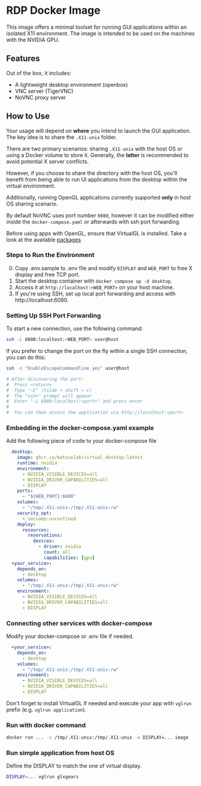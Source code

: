 # RDP Docker Image

This image offers a minimal toolset for running GUI applications within an isolated X11 environment.
The image is intended to be used on the machines with the NVIDIA GPU.

## Features

Out of the box, it includes:

* A lightweight desktop environment (openbox)
* VNC server (TigerVNC)
* NoVNC proxy server

## How to Use

Your usage will depend on **where** you intend to launch the GUI application. The key idea is to share the `.X11-unix` folder.

There are two primary scenarios: sharing `.X11-unix` with the host OS or using a Docker volume to store it. Generally, the **latter** is recommended to avoid potential X server conflicts.

However, if you choose to share the directory with the host OS, you'll benefit from being able to run UI applications from the desktop within the virtual environment.

Additionally, running OpenGL applications currently supported **only** in host OS sharing scenario.

By default NoVNC uses port number `6080`, however it can be modified either inside the `docker-compose.yaml` or afterwards with ssh port forwarding.

Before using apps with OpenGL, ensure that VirtualGL is installed. Take a look at the available [packages](https://github.com/VirtualGL/virtualgl/releases)

### Steps to Run the Environment

0. Copy .env.sample to .env file and modify `DISPLAY` and `WEB_PORT` to free X display and free TCP port.
1. Start the desktop container with `docker compose up -d desktop`.
2. Access it at `http://localhost:<WEB_PORT>` on your host machine.
3. If you're using SSH, set up local port forwarding and access with http://localhost:6080.

### Setting Up SSH Port Forwarding

To start a new connection, use the following command:

```bash
ssh -L 6080:localhost:<WEB_PORT> user@host
```

If you prefer to change the port on the fly within a single SSH connection, you can do this:

```bash
ssh -o "EnableEscapeCommandline yes" user@host

# After discovering the port:
#  Press <return>
#  Type "~C" (tilde + shift + c)
#  The "ssh>" prompt will appear
#  Enter "-L 6080:localhost:<port>" and press enter
#
#  You can then access the application via http://localhost:<port>
```


### Embedding in the docker-compose.yaml example 

Add the following piece of code to your docker-compose file

```yaml
  desktop:
    image: ghcr.io/matsuolab/virtual_desktop:latest
    runtime: nvidia
    environment:
      - NVIDIA_VISIBLE_DEVICES=all
      - NVIDIA_DRIVER_CAPABILITIES=all
      - DISPLAY
    ports:
      - "${WEB_PORT}:6080"
    volumes: 
      - "/tmp/.X11-unix:/tmp/.X11-unix:rw"
    security_opt:
      - seccomp:unconfined
    deploy:
      resources:
        reservations:
          devices:
            - driver: nvidia
              count: all
              capabilities: [gpu]
  <your_service>:
    depends_on:
      - desktop
    volumes: 
      - "/tmp/.X11-unix:/tmp/.X11-unix:rw"
    environment:
      - NVIDIA_VISIBLE_DEVICES=all
      - NVIDIA_DRIVER_CAPABILITIES=all
      - DISPLAY
```

### Connecting other services with docker-compose
Modify your docker-compose or .env file if needed.

```yaml
  <your_service>:
    depends_on:
      - desktop
    volumes: 
      - "/tmp/.X11-unix:/tmp/.X11-unix:rw"
    environment:
      - NVIDIA_VISIBLE_DEVICES=all
      - NVIDIA_DRIVER_CAPABILITIES=all
      - DISPLAY
```

Don't forget to install VirtualGL if needed and execute your app with `vglrun` prefix (e.g. `vglrun application`).

### Run with docker command

```bash
docker run ... -v /tmp/.X11-unix:/tmp/.X11-unix -e DISPLAY=... image
```

### Run simple application from host OS

Define the DISPLAY to match the one of virtual display.

```bash
DISPLAY=... vglrun glxgears
```
